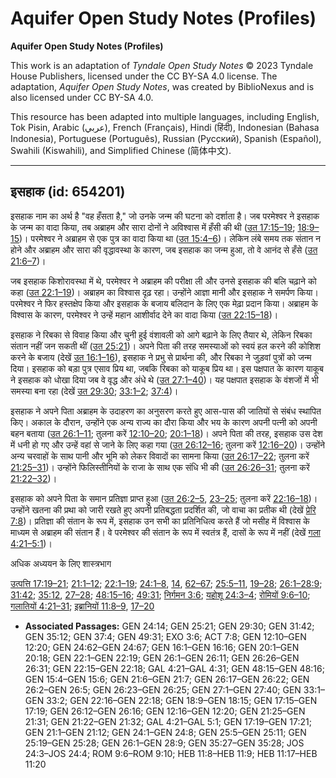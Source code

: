 # Aquifer Open Study Notes (Profiles)

**Aquifer Open Study Notes (Profiles)**

This work is an adaptation of *Tyndale Open Study Notes* © 2023 Tyndale House Publishers, licensed under the CC BY\-SA 4\.0 license. The adaptation, *Aquifer Open Study Notes*, was created by BiblioNexus and is also licensed under CC BY\-SA 4\.0\.

This resource has been adapted into multiple languages, including English, Tok Pisin, Arabic (عربي), French (Français), Hindi (हिंदी), Indonesian (Bahasa Indonesia), Portuguese (Português), Russian (Русский), Spanish (Español), Swahili (Kiswahili), and Simplified Chinese (简体中文).



--------------------------------

## इसहाक (id: 654201)

इसहाक नाम का अर्थ है "वह हँसता है," जो उनके जन्म की घटना को दर्शाता है। जब परमेश्वर ने इसहाक के जन्म का वादा किया, तब अब्राहम और सारा दोनों ने अविश्वास में हँसी की थी ([उत 17:15–19](https://ref.ly/Gen17:15-Gen17:19); [18:9–15](https://ref.ly/Gen18:9-Gen18:15))। परमेश्वर ने अब्राहम से एक पुत्र का वादा किया था ([उत 15:4–6](https://ref.ly/Gen15:4-Gen15:6))। लेकिन लंबे समय तक संतान न होने और अब्राहम और सारा की वृद्धावस्था के कारण, जब इसहाक का जन्म हुआ, तो वे आनंद से हँसे ([उत 21:6–7](https://ref.ly/Gen21:6-Gen21:7))।

जब इसहाक किशोरावस्था में थे, परमेश्वर ने अब्राहम की परीक्षा ली और उनसे इसहाक की बलि चढ़ाने को कहा ([उत 22:1–19](https://ref.ly/Gen22:1-Gen22:19))। अब्राहम का विश्वास दृढ़ रहा। उन्होंने आज्ञा मानी और इसहाक ने समर्पण किया। परमेश्वर ने फिर हस्तक्षेप किया और इसहाक के बजाय बलिदान के लिए एक मेढ़ा प्रदान किया। अब्राहम के विश्वास के कारण, परमेश्वर ने उन्हें महान आशीर्वाद देने का वादा किया ([उत 22:15–18](https://ref.ly/Gen22:15-Gen22:18))।

इसहाक ने रिबका से विवाह किया और चुनी हुई वंशावली को आगे बढ़ाने के लिए तैयार थे, लेकिन रिबका संतान नहीं जन सकती थीं ([उत 25:21](https://ref.ly/Gen25:21))। अपने पिता की तरह समस्याओं को स्वयं हल करने की कोशिश करने के बजाय (देखें [उत 16:1–16](https://ref.ly/Gen16:1-Gen16:16)), इसहाक ने प्रभु से प्रार्थना की, और रिबका ने जुड़वां पुत्रों को जन्म दिया। इसहाक को बड़ा पुत्र एसाव प्रिय था, जबकि रिबका को याकूब प्रिय था। इस पक्षपात के कारण याकूब ने इसहाक को धोखा दिया जब वे वृद्ध और अंधे थे ([उत 27:1–40](https://ref.ly/Gen27:1-Gen27:40))। यह पक्षपात इसहाक के वंशजों में भी समस्या बना रहा (देखें [उत 29:30](https://ref.ly/Gen29:30); [33:1–2](https://ref.ly/Gen33:1-Gen33:2); [37:4](https://ref.ly/Gen37:4))।

इसहाक ने अपने पिता अब्राहम के उदाहरण का अनुसरण करते हुए आस\-पास की जातियों से संबंध स्थापित किए। अकाल के दौरान, उन्होंने एक अन्य राज्य का दौरा किया और भय के कारण अपनी पत्नी को अपनी बहन बताया ([उत 26:1–11](https://ref.ly/Gen26:1-Gen26:11); तुलना करें [12:10–20](https://ref.ly/Gen12:10-Gen12:20); [20:1–18](https://ref.ly/Gen20:1-Gen20:18))। अपने पिता की तरह, इसहाक उस देश में धनी हो गए और उन्हें वहां से जाने के लिए कहा गया ([उत 26:12–16](https://ref.ly/Gen26:12-Gen26:16); तुलना करें [12:16–20](https://ref.ly/Gen12:16-Gen12:20))। उन्होंने अन्य चरवाहों के साथ पानी और भूमि को लेकर विवादों का सामना किया ([उत 26:17–22](https://ref.ly/Gen26:17-Gen26:22); तुलना करें [21:25–31](https://ref.ly/Gen21:25-Gen21:31))। उन्होंने फिलिस्तीनियों के राजा के साथ एक संधि भी की ([उत 26:26–31](https://ref.ly/Gen26:26-Gen26:31); तुलना करें [21:22–32](https://ref.ly/Gen21:22-Gen21:32))।

इसहाक को अपने पिता के समान प्रतिज्ञा प्राप्त हुआ ([उत 26:2–5](https://ref.ly/Gen26:2-Gen26:5), [23–25](https://ref.ly/Gen26:23-Gen26:25); तुलना करें [22:16–18](https://ref.ly/Gen22:16-Gen22:18))। उन्होंने खतना की प्रथा को जारी रखते हुए अपनी प्रतिबद्धता प्रदर्शित की, जो वाचा का प्रतीक थी (देखें [प्रेरि 7:8](https://ref.ly/Acts7:8))। प्रतिज्ञा की संतान के रूप में, इसहाक उन सभी का प्रतिनिधित्व करते हैं जो मसीह में विश्वास के माध्यम से अब्राहम की संतान हैं। वे परमेश्वर की संतान के रूप में स्वतंत्र हैं, दासों के रूप में नहीं (देखें [गला 4:21–5:1](https://ref.ly/Gal4:21-Gal5:1))।

अधिक अध्ययन के लिए शास्त्रभाग

[उत्पत्ति 17:19–21](https://ref.ly/Gen17:19-Gen17:21); [21:1–12](https://ref.ly/Gen21:1-Gen21:12); [22:1–19](https://ref.ly/Gen22:1-Gen22:19); [24:1–8](https://ref.ly/Gen24:1-Gen24:8), [14](https://ref.ly/Gen24:14), [62–67](https://ref.ly/Gen24:62-Gen24:67); [25:5–11](https://ref.ly/Gen25:5-Gen25:11), [19–28](https://ref.ly/Gen25:19-Gen25:28); [26:1–28:9](https://ref.ly/Gen26:1-Gen28:9); [31:42](https://ref.ly/Gen31:42); [35:12](https://ref.ly/Gen35:12), [27–28](https://ref.ly/Gen35:27-Gen35:28); [48:15–16](https://ref.ly/Gen48:15-Gen48:16); [49:31](https://ref.ly/Gen49:31); [निर्गमन 3:6](https://ref.ly/Exod3:6); [यहोशू 24:3–4](https://ref.ly/Josh24:3-Josh24:4); [रोमियों 9:6–10](https://ref.ly/Rom9:6-Rom9:10); [गलातियों 4:21–31](https://ref.ly/Gal4:21-Gal4:31); [इब्रानियों 11:8–9](https://ref.ly/Heb11:8-Heb11:9), [17–20](https://ref.ly/Heb11:17-Heb11:20)

* **Associated Passages:** GEN 24:14; GEN 25:21; GEN 29:30; GEN 31:42; GEN 35:12; GEN 37:4; GEN 49:31; EXO 3:6; ACT 7:8; GEN 12:10–GEN 12:20; GEN 24:62–GEN 24:67; GEN 16:1–GEN 16:16; GEN 20:1–GEN 20:18; GEN 22:1–GEN 22:19; GEN 26:1–GEN 26:11; GEN 26:26–GEN 26:31; GEN 22:15–GEN 22:18; GAL 4:21–GAL 4:31; GEN 48:15–GEN 48:16; GEN 15:4–GEN 15:6; GEN 21:6–GEN 21:7; GEN 26:17–GEN 26:22; GEN 26:2–GEN 26:5; GEN 26:23–GEN 26:25; GEN 27:1–GEN 27:40; GEN 33:1–GEN 33:2; GEN 22:16–GEN 22:18; GEN 18:9–GEN 18:15; GEN 17:15–GEN 17:19; GEN 26:12–GEN 26:16; GEN 12:16–GEN 12:20; GEN 21:25–GEN 21:31; GEN 21:22–GEN 21:32; GAL 4:21–GAL 5:1; GEN 17:19–GEN 17:21; GEN 21:1–GEN 21:12; GEN 24:1–GEN 24:8; GEN 25:5–GEN 25:11; GEN 25:19–GEN 25:28; GEN 26:1–GEN 28:9; GEN 35:27–GEN 35:28; JOS 24:3–JOS 24:4; ROM 9:6–ROM 9:10; HEB 11:8–HEB 11:9; HEB 11:17–HEB 11:20

